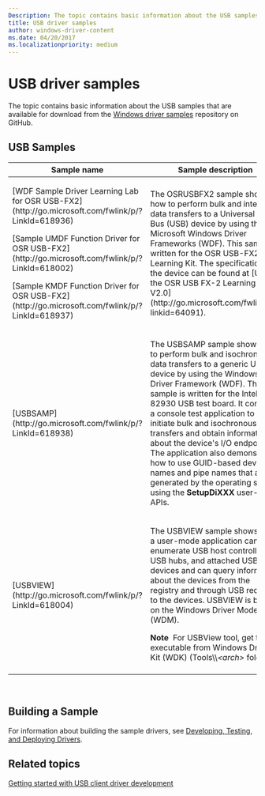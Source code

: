 ```yaml
---
Description: The topic contains basic information about the USB samples that are available for download from the Windows driver samples repository on GitHub.
title: USB driver samples
author: windows-driver-content
ms.date: 04/20/2017
ms.localizationpriority: medium
---
```


# USB driver samples


The topic contains basic information about the USB samples that are available for download from the [Windows driver samples](http://go.microsoft.com/fwlink/p/?LinkId=616507) repository on GitHub.

## USB Samples


<table>
<colgroup>
<col width="50%" />
<col width="50%" />
</colgroup>
<thead>
<tr class="header">
<th>Sample name</th>
<th>Sample description</th>
</tr>
</thead>
<tbody>
<tr class="odd">
<td><p>[WDF Sample Driver Learning Lab for OSR USB-FX2](http://go.microsoft.com/fwlink/p/?LinkId=618936)</p>
<p>[Sample UMDF Function Driver for OSR USB-FX2](http://go.microsoft.com/fwlink/p/?LinkId=618002)</p>
<p>[Sample KMDF Function Driver for OSR USB-FX2](http://go.microsoft.com/fwlink/p/?LinkId=618937)</p></td>
<td><p>The OSRUSBFX2 sample shows how to perform bulk and interrupt data transfers to a Universal Serial Bus (USB) device by using the Microsoft Windows Driver Frameworks (WDF). This sample is written for the OSR USB-FX2 Learning Kit. The specification for the device can be found at [Using the OSR USB FX-2 Learning Kit V2.0](http://go.microsoft.com/fwlink/p/?linkid=64091).</p></td>
</tr>
<tr class="even">
<td>[USBSAMP](http://go.microsoft.com/fwlink/p/?LinkId=618938)</td>
<td><p>The USBSAMP sample shows how to perform bulk and isochronous data transfers to a generic USB device by using the Windows Driver Framework (WDF). This sample is written for the Intel 82930 USB test board. It contains a console test application to initiate bulk and isochronous transfers and obtain information about the device's I/O endpoints. The application also demonstrates how to use GUID-based device names and pipe names that are generated by the operating system using the <strong>SetupDiXXX</strong> user-mode APIs.</p></td>
</tr>
<tr class="odd">
<td>[USBVIEW](http://go.microsoft.com/fwlink/p/?LinkId=618004)</td>
<td><p>The USBVIEW sample shows how a user-mode application can enumerate USB host controllers, USB hubs, and attached USB devices and can query information about the devices from the registry and through USB requests to the devices. USBVIEW is based on the Windows Driver Model (WDM).</p>
<div class="alert">
<strong>Note</strong>  For USBView tool, get the executable from Windows Driver Kit (WDK) (Tools\\<em>&lt;arch&gt;</em> folder).
</div>
<div>
 
</div></td>
</tr>
</tbody>
</table>

 

## Building a Sample


For information about building the sample drivers, see [Developing, Testing, and Deploying Drivers](https://msdn.microsoft.com/windows-drivers/develop/visual_studio_driver_development_environment).

## Related topics
[Getting started with USB client driver development](getting-started-with-usb-client-driver-development.md)  



